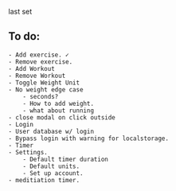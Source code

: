 last set

## To do:

    - Add exercise. ✓
    - Remove exercise.
    - Add Workout
    - Remove Workout
    - Toggle Weight Unit
    - No weight edge case
        - seconds?
        - How to add weight.
        - what about running
    - close modal on click outside
    - Login
    - User database w/ login
    - Bypass login with warning for localstorage.
    - Timer
    - Settings.
        - Default timer duration
        - Default units.
        - Set up account.
    - meditiation timer.
